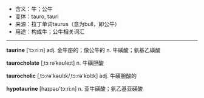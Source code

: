 - <span class="definition">含义：牛；公牛</span>
- <span class="definition">变体：tauro, tauri</span>
- <span class="definition">来源：拉丁单词taurus（意为bull，即公牛）</span>
- <span class="definition">用途：构成牛；公牛相关词汇</span>

---

<span class="vocabulary">**taurine**</span> [ˈtɔːriːn] adj. 金牛座的；像公牛的 n. 牛磺酸；氨基乙磺酸

<span class="vocabulary">**taurocholate**</span> [ˌtɔːrəˈkəʊleɪt] n. 牛磺胆酸

<span class="vocabulary">**taurocholic**</span> [ˌtɔ:rә'kəʊlɪk/ˌtɔ:rә'kɒlɪk] adj. 牛磺胆酸的

<span class="vocabulary">**hypotaurine**</span> [haɪpəʊ'tɔ:ri:n] n. 亚牛磺酸；氨乙基亚磺酸

